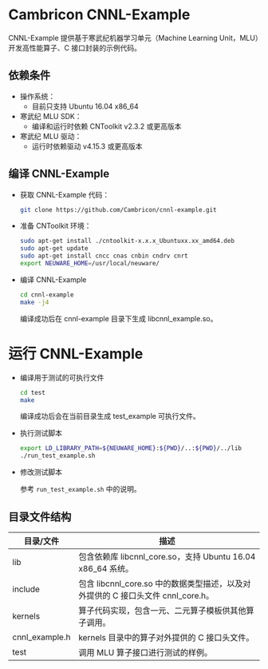 # Cambricon CNNL-Example

CNNL-Example 提供基于寒武纪机器学习单元（Machine Learning Unit，MLU）开发高性能算子、C 接口封装的示例代码。

## 依赖条件

- 操作系统：
  - 目前只支持 Ubuntu 16.04 x86_64
- 寒武纪 MLU SDK：
  - 编译和运行时依赖 CNToolkit v2.3.2 或更高版本
- 寒武纪 MLU 驱动：
  - 运行时依赖驱动 v4.15.3 或更高版本

## 编译 CNNL-Example

- 获取 CNNL-Example 代码：

  ```sh
  git clone https://github.com/Cambricon/cnnl-example.git
  ```

- 准备 CNToolkit 环境：

  ```sh
  sudo apt-get install ./cntoolkit-x.x.x_Ubuntuxx.xx_amd64.deb
  sudo apt-get update
  sudo apt-get install cncc cnas cnbin cndrv cnrt
  export NEUWARE_HOME=/usr/local/neuware/
  ```

- 编译 CNNL-Example

  ```sh
  cd cnnl-example
  make -j4
  ```

  编译成功后在 cnnl-example 目录下生成 libcnnl_example.so。

# 运行 CNNL-Example

- 编译用于测试的可执行文件

  ```sh
  cd test
  make
  ```

  编译成功后会在当前目录生成 test_example 可执行文件。

- 执行测试脚本

  ```sh
  export LD_LIBRARY_PATH=${NEUWARE_HOME}:${PWD}/..:${PWD}/../lib
  ./run_test_example.sh
  ```

- 修改测试脚本

  参考 `run_test_example.sh` 中的说明。

## 目录文件结构

| 目录/文件      | 描述                                                                             |
| -------------- | -------------------------------------------------------------------------------- |
| lib            | 包含依赖库 libcnnl_core.so，支持 Ubuntu 16.04 x86_64 系统。                      |
| include        | 包含 libcnnl_core.so 中的数据类型描述，以及对外提供的 C 接口头文件 cnnl_core.h。 |
| kernels        | 算子代码实现，包含一元、二元算子模板供其他算子调用。                             |
| cnnl_example.h | kernels 目录中的算子对外提供的 C 接口头文件。                                    |
| test           | 调用 MLU 算子接口进行测试的样例。                                                |

